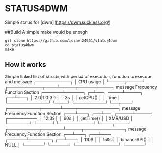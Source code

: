 # STATUS4DWM
Simple status for [dwm] (https://dwm.suckless.org/)

##Build
A simple make would be enough
```
git clone https://github.com/israel24961/status4dwm
cd status4dwm
make
```
## How it works
Simple linked list of structs,with  period of execution, function to execute and message
                  ┌───────────┐
                  │ CPU usage │
                  └─────┬─────┘
       ┌───────────┬────┴─────┬───────────┐
    message    Frecuency   Function    Section
┌──────┴──────┐  ┌─┴──┐  ┌────┴─────┐  ┌──┴───┐
│ 2.0|1.0|3.0 │  │ 3s │  │ getCPU() │  │ Time │
└─────────────┘  └────┘  └──────────┘  └──┬───┘
                        ┌──────────┬──────┴────┬─────────────┐
                     message   Frecuency    Function      Section
                    ┌───┴───┐   ┌──┴──┐  ┌─────┴─────┐  ┌────┴────┐
                    │ 12:39 │   │ 60s │  │ getTime() │  │ XMR/USD │
                    └───────┘   └─────┘  └───────────┘  └────┬────┘
                                          ┌──────────┬───────┴─────┬─────────────┐
                                       message   Frecuency      Function      Section
                                       ┌──┴───┐   ┌──┴───┐  ┌──────┴───────┐  ┌──┴───┐
                                       │ 110$ │   │ 150s │  │ binanceAPI() │  │ NULL │
                                       └──────┘   └──────┘  └──────────────┘  └──────┘

